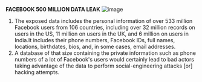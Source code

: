 **FACEBOOK 500 MILLION DATA LEAK**
![image](https://user-images.githubusercontent.com/94389333/142031782-060b772c-e918-49dd-a000-5ac6922be269.png)
1. The exposed data includes the personal information of over 533 million Facebook users from 106 countries, including over 32 million records on users in the US, 11 million on users in the UK, and 6 million on users in India.It includes their phone numbers, Facebook IDs, full names, locations, birthdates, bios, and, in some cases, email addresses.
2. A database of that size containing the private information such as phone numbers of a lot of Facebook's users would certainly lead to bad actors taking advantage of the data to perform social-engineering attacks [or] hacking attempts.

